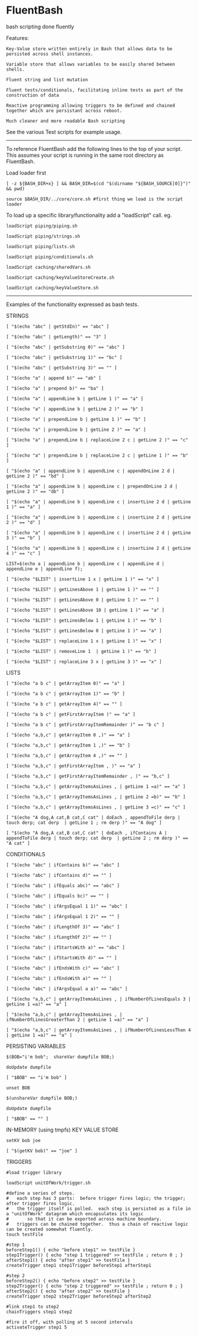 # FluentBash
bash scripting done fluently

Features:

	Key-Value store written entirely in Bash that allows data to be persisted across shell instances.

	Variable store that allows variables to be easily shared between shells.

	Fluent string and list mutation

	Fluent tests/conditionals, facilitating inline tests as part of the construction of data
	
	Reactive programming allowing triggers to be defined and chained together which are persistant across reboot.

	Much cleaner and more readable Bash scripting


See the various Test scripts for example usage.

-------------

To reference FluentBash add the following lines to the top of your script.  This assumes your script is running in the same root directory as FluentBash.

Load loader first

	[ -z ${BASH_DIR+x} ] && BASH_DIR=$(cd "$(dirname "${BASH_SOURCE[0]}")" && pwd)

	source $BASH_DIR/../core/core.sh #first thing we load is the script loader

To load up a specific library/functionality add a "loadScript" call.  eg. 
	
	loadScript piping/piping.sh
	
	loadScript piping/strings.sh
	
	loadScript piping/lists.sh
	
	loadScript piping/conditionals.sh
	
	loadScript caching/sharedVars.sh
	
	loadScript caching/keyValueStoreCreate.sh
	
	loadScript caching/keyValueStore.sh

-------------
Examples of the functionality expressed as bash tests.


STRINGS  

	[ "$(echo "abc" | getStdIn)" == "abc" ]

	[ "$(echo "abc" | getLength)" == "3" ]

	[ "$(echo "abc" | getSubstring 0)" == "abc" ]

	[ "$(echo "abc" | getSubstring 1)" == "bc" ]

	[ "$(echo "abc" | getSubstring 3)" == "" ]

	[ "$(echo "a" | append b)" == "ab" ]

	[ "$(echo "a" | prepend b)" == "ba" ]

	[ "$(echo "a" | appendLine b | getLine 1 )" == "a" ]
	
	[ "$(echo "a" | appendLine b | getLine 2 )" == "b" ]

	[ "$(echo "a" | prependLine b | getLine 1 )" == "b" ]
	
	[ "$(echo "a" | prependLine b | getLine 2 )" == "a" ]
	
	[ "$(echo "a" | prependLine b | replaceLine 2 c | getLine 2 )" == "c" ]
	
	[ "$(echo "a" | prependLine b | replaceLine 2 c | getLine 1 )" == "b" ]

	[ "$(echo "a" | appendLine b | appendLine c | appendOnLine 2 d | getLine 2 )" == "bd" ]

	[ "$(echo "a" | appendLine b | appendLine c | prependOnLine 2 d | getLine 2 )" == "db" ]

	[ "$(echo "a" | appendLine b | appendLine c | insertLine 2 d | getLine 1 )" == "a" ]

	[ "$(echo "a" | appendLine b | appendLine c | insertLine 2 d | getLine 2 )" == "d" ]

	[ "$(echo "a" | appendLine b | appendLine c | insertLine 2 d | getLine 3 )" == "b" ]

	[ "$(echo "a" | appendLine b | appendLine c | insertLine 2 d | getLine 4 )" == "c" ]

	LIST=$(echo a | appendLine b | appendLine c | appendLine d | appendLine e | appendLine f);

	[ "$(echo "$LIST" | insertLine 1 x | getLine 1 )" == "x" ]

	[ "$(echo "$LIST" | getLinesAbove 1 | getLine 1 )" == "" ]

	[ "$(echo "$LIST" | getLinesAbove 0 | getLine 1 )" == "" ]

	[ "$(echo "$LIST" | getLinesAbove 10 | getLine 1 )" == "a" ]

	[ "$(echo "$LIST" | getLinesBelow 1 | getLine 1 )" == "b" ]

	[ "$(echo "$LIST" | getLinesBelow 0 | getLine 1 )" == "a" ]

	[ "$(echo "$LIST" | replaceLine 1 x | getLine 1 )" == "x" ]

	[ "$(echo "$LIST" | removeLine 1  | getLine 1 )" == "b" ]

	[ "$(echo "$LIST" | replaceLine 3 x | getLine 3 )" == "x" ]
			


LISTS

	[ "$(echo "a b c" | getArrayItem 0)" == "a" ]
	
	[ "$(echo "a b c" | getArrayItem 1)" == "b" ]

	[ "$(echo "a b c" | getArrayItem 4)" == "" ]

	[ "$(echo "a b c" | getFirstArrayItem )" == "a" ]

	[ "$(echo "a b c" | getFirstArrayItemRemainder )" == "b c" ]

	[ "$(echo "a,b,c" | getArrayItem 0 ,)" == "a" ]

	[ "$(echo "a,b,c" | getArrayItem 1 ,)" == "b" ]

	[ "$(echo "a,b,c" | getArrayItem 4 ,)" == "" ]

	[ "$(echo "a,b,c" | getFirstArrayItem , )" == "a" ]

	[ "$(echo "a,b,c" | getFirstArrayItemRemainder , )" == "b,c" ]

	[ "$(echo "a,b,c" | getArrayItemsAsLines , | getLine 1 =a)" == "a" ]

	[ "$(echo "a,b,c" | getArrayItemsAsLines , | getLine 2 =b)" == "b" ]
	
	[ "$(echo "a,b,c" | getArrayItemsAsLines , | getLine 3 =c)" == "c" ]

	[ "$(echo "A dog,A cat,B cat,C cat" | doEach , appendToFile derp | touch derp; cat derp  | getLine 1 ; rm derp )" == "A dog" ]

	[ "$(echo "A dog,A cat,B cat,C cat" | doEach , ifContains A | appendToFile derp | touch derp; cat derp  | getLine 2 ; rm derp )" == "A cat" ]



CONDITIONALS

	[ "$(echo "abc" | ifContains b)" == "abc" ]

	[ "$(echo "abc" | ifContains d)" == "" ]

	[ "$(echo "abc" | ifEquals abc)" == "abc" ]

	[ "$(echo "abc" | ifEquals bc)" == "" ]

	[ "$(echo "abc" | ifArgsEqual 1 1)" == "abc" ]

	[ "$(echo "abc" | ifArgsEqual 1 2)" == "" ]

	[ "$(echo "abc" | ifLengthOf 3)" == "abc" ]

	[ "$(echo "abc" | ifLengthOf 2)" == "" ]

	[ "$(echo "abc" | ifStartsWith a)" == "abc" ]

	[ "$(echo "abc" | ifStartsWith d)" == "" ]
	
	[ "$(echo "abc" | ifEndsWith c)" == "abc" ]

	[ "$(echo "abc" | ifEndsWith a)" == "" ]

	[ "$(echo "abc" | ifArgsEqual a a)" == "abc" ]

	[ "$(echo "a,b,c" | getArrayItemsAsLines , | ifNumberOfLinesEquals 3 | getLine 1 =a)" == "a" ]

	[ "$(echo "a,b,c" | getArrayItemsAsLines , | ifNumberOfLinesGreaterThan 2 | getLine 1 =a)" == "a" ]

	[ "$(echo "a,b,c" | getArrayItemsAsLines , | ifNumberOfLinesLessThan 4 | getLine 1 =a)" == "a" ]



PERSISTING VARIABLES
	
	$(BOB="i'm bob";  shareVar dumpfile BOB;)

	doUpdate dumpfile		

	[ "$BOB" == "i'm bob" ]

	unset BOB	

	$(unshareVar dumpfile BOB;)

	doUpdate dumpfile		

	[ "$BOB" == "" ]



IN-MEMORY (using tmpfs) KEY VALUE STORE

	setKV bob joe

	[ "$(getKV bob)" == "joe" ]


TRIGGERS

	#load trigger library 

	loadScript unitOfWork/trigger.sh
	
	#define a series of steps.  
	#	each step has 3 parts:  before trigger fires logic; the trigger; after trigger fires logic.  
	#	the trigger itself is polled.  each step is persisted as a file in a "unitOfWork" datagram which encapsulates its logic
	#		so that it can be exported across machine boundary.
	#	triggers can be chained together.  thus a chain of reactive logic can be created somewhat fluently.
	touch testFile

	#step 1
	beforeStep1() { echo "before step1" >> testFile }
	step1Trigger() { echo "step 1 triggered" >> testFile ; return 0 ; }
	afterStep1() { echo "after step1" >> testFile }
	createTrigger step1 step1Trigger beforeStep1 afterStep1

	#step 2
	beforeStep2() { echo "before step2" >> testFile }
	step2Trigger() { echo "step 2 triggered" >> testFile ; return 0 ; }
	afterStep2() { echo "after step2" >> testFile }
	createTrigger step2 step2Trigger beforeStep2 afterStep2

	#link step1 to step2
	chainTriggers step1 step2

	#fire it off, with polling at 5 second intervals
	activateTrigger step1 5
